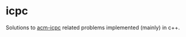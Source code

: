 # icpc

Solutions to [acm-icpc](https://icpc.baylor.edu/) related problems implemented (mainly) in c++.
